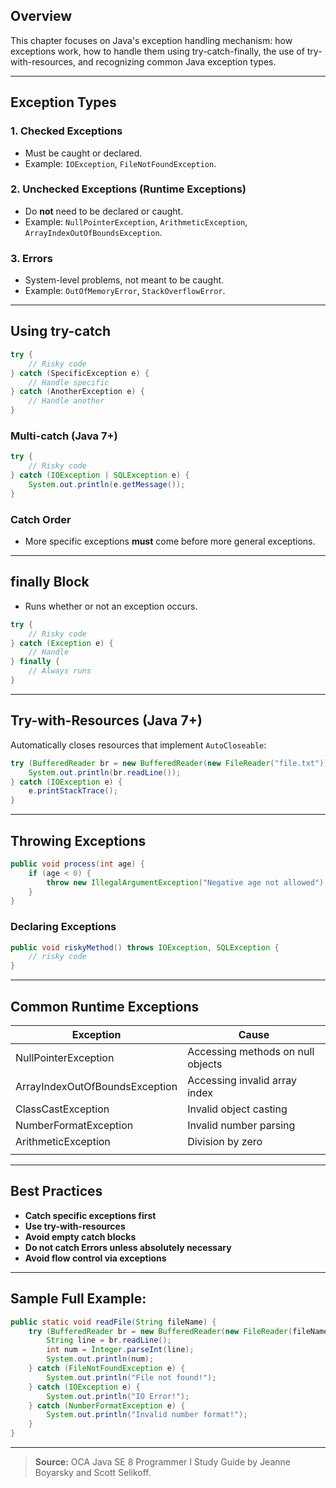 ## Overview
This chapter focuses on Java's exception handling mechanism: how exceptions work, how to handle them using try-catch-finally, the use of try-with-resources, and recognizing common Java exception types.

---

## Exception Types

### 1. Checked Exceptions
- Must be caught or declared.
- Example: `IOException`, `FileNotFoundException`.

### 2. Unchecked Exceptions (Runtime Exceptions)
- Do **not** need to be declared or caught.
- Example: `NullPointerException`, `ArithmeticException`, `ArrayIndexOutOfBoundsException`.

### 3. Errors
- System-level problems, not meant to be caught.
- Example: `OutOfMemoryError`, `StackOverflowError`.

---

## Using try-catch

```java
try {
    // Risky code
} catch (SpecificException e) {
    // Handle specific
} catch (AnotherException e) {
    // Handle another
}
```

### Multi-catch (Java 7+)

```java
try {
    // Risky code
} catch (IOException | SQLException e) {
    System.out.println(e.getMessage());
}
```

### Catch Order
- More specific exceptions **must** come before more general exceptions.

---

## finally Block

- Runs whether or not an exception occurs.

```java
try {
    // Risky code
} catch (Exception e) {
    // Handle
} finally {
    // Always runs
}
```

---

## Try-with-Resources (Java 7+)

Automatically closes resources that implement `AutoCloseable`:

```java
try (BufferedReader br = new BufferedReader(new FileReader("file.txt"))) {
    System.out.println(br.readLine());
} catch (IOException e) {
    e.printStackTrace();
}
```

---

## Throwing Exceptions

```java
public void process(int age) {
    if (age < 0) {
        throw new IllegalArgumentException("Negative age not allowed");
    }
}
```

### Declaring Exceptions

```java
public void riskyMethod() throws IOException, SQLException {
    // risky code
}
```

---

## Common Runtime Exceptions

| Exception                      | Cause                             |
| ------------------------------ | --------------------------------- |
| NullPointerException           | Accessing methods on null objects |
| ArrayIndexOutOfBoundsException | Accessing invalid array index     |
| ClassCastException             | Invalid object casting            |
| NumberFormatException          | Invalid number parsing            |
| ArithmeticException            | Division by zero                  |
|                                |                                   |

---

## Best Practices

- **Catch specific exceptions first**
- **Use try-with-resources**
- **Avoid empty catch blocks**
- **Do not catch Errors unless absolutely necessary**
- **Avoid flow control via exceptions**

---

## Sample Full Example:

```java
public static void readFile(String fileName) {
    try (BufferedReader br = new BufferedReader(new FileReader(fileName))) {
        String line = br.readLine();
        int num = Integer.parseInt(line);
        System.out.println(num);
    } catch (FileNotFoundException e) {
        System.out.println("File not found!");
    } catch (IOException e) {
        System.out.println("IO Error!");
    } catch (NumberFormatException e) {
        System.out.println("Invalid number format!");
    }
}
```

---

> **Source:** OCA Java SE 8 Programmer I Study Guide by Jeanne Boyarsky and Scott Selikoff.